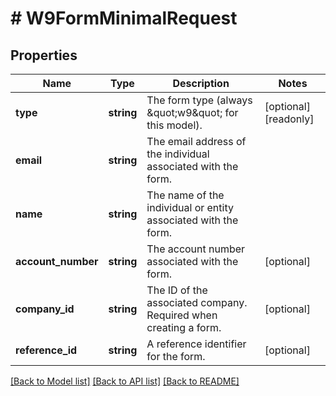 # # W9FormMinimalRequest

## Properties

Name | Type | Description | Notes
------------ | ------------- | ------------- | -------------
**type** | **string** | The form type (always \&quot;w9\&quot; for this model). | [optional] [readonly]
**email** | **string** | The email address of the individual associated with the form. |
**name** | **string** | The name of the individual or entity associated with the form. |
**account_number** | **string** | The account number associated with the form. | [optional]
**company_id** | **string** | The ID of the associated company. Required when creating a form. | [optional]
**reference_id** | **string** | A reference identifier for the form. | [optional]

[[Back to Model list]](../../../README.md#models) [[Back to API list]](../../../README.md#endpoints) [[Back to README]](../../../README.md)
